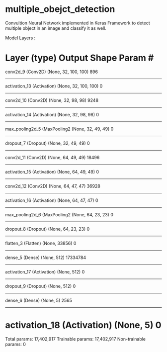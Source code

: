 # multiple_obejct_detection
Convultion Neural Network implemented in Keras Framework to detect multiple object in an image and classify it as well.

Model Layers :

Layer (type)                 Output Shape              Param #   
=================================================================
conv2d_9 (Conv2D)            (None, 32, 100, 100)      896       
_________________________________________________________________
activation_13 (Activation)   (None, 32, 100, 100)      0         
_________________________________________________________________
conv2d_10 (Conv2D)           (None, 32, 98, 98)        9248      
_________________________________________________________________
activation_14 (Activation)   (None, 32, 98, 98)        0         
_________________________________________________________________
max_pooling2d_5 (MaxPooling2 (None, 32, 49, 49)        0         
_________________________________________________________________
dropout_7 (Dropout)          (None, 32, 49, 49)        0         
_________________________________________________________________
conv2d_11 (Conv2D)           (None, 64, 49, 49)        18496     
_________________________________________________________________
activation_15 (Activation)   (None, 64, 49, 49)        0         
_________________________________________________________________
conv2d_12 (Conv2D)           (None, 64, 47, 47)        36928     
_________________________________________________________________
activation_16 (Activation)   (None, 64, 47, 47)        0         
_________________________________________________________________
max_pooling2d_6 (MaxPooling2 (None, 64, 23, 23)        0         
_________________________________________________________________
dropout_8 (Dropout)          (None, 64, 23, 23)        0         
_________________________________________________________________
flatten_3 (Flatten)          (None, 33856)             0         
_________________________________________________________________
dense_5 (Dense)              (None, 512)               17334784  
_________________________________________________________________
activation_17 (Activation)   (None, 512)               0         
_________________________________________________________________
dropout_9 (Dropout)          (None, 512)               0         
_________________________________________________________________
dense_6 (Dense)              (None, 5)                 2565      
_________________________________________________________________
activation_18 (Activation)   (None, 5)                 0         
=================================================================
Total params: 17,402,917
Trainable params: 17,402,917
Non-trainable params: 0
